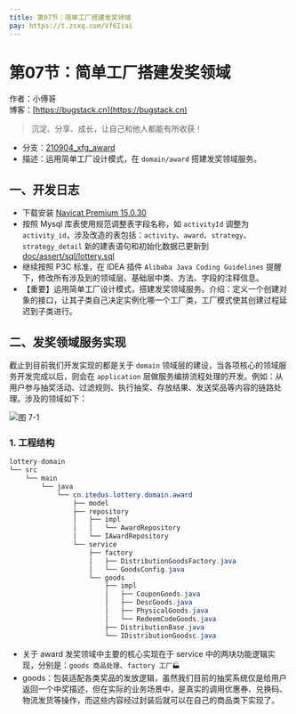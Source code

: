 ```yaml
---
title: 第07节：简单工厂搭建发奖领域
pay: https://t.zsxq.com/Vf6Iiai
---
```


# 第07节：简单工厂搭建发奖领域

作者：小傅哥
<br/>博客：[https://bugstack.cn](https://bugstack.cn)

>沉淀、分享、成长，让自己和他人都能有所收获！

- 分支：[210904_xfg_award](https://codechina.csdn.net/KnowledgePlanet/Lottery/-/tree/210904_xfg_award) 
- 描述：运用简单工厂设计模式，在 `domain/award` 搭建发奖领域服务。

## 一、开发日志

- 下载安装 [Navicat Premium 15.0.30](http://rjxz.jxhwst.top/index.html) 
- 按照 Mysql 库表使用规范调整表字段名称，如 `activityId` 调整为 `activity_id`，涉及改造的表包括：`activity`、`award`、`strategy`、`strategy_detail` 新的建表语句和初始化数据已更新到 [doc/assert/sql/lottery.sql](https://codechina.csdn.net/KnowledgePlanet/Lottery/-/blob/master/doc/assets/sql/lottery.sql)
- 继续按照 P3C 标准，在 IDEA 插件 `Alibaba Java Coding Guidelines` 提醒下，修改所有涉及到的领域层、基础层中类、方法、字段的注释信息。
- 【重要】运用简单工厂设计模式，搭建发奖领域服务。介绍：定义一个创建对象的接口，让其子类自己决定实例化哪一个工厂类，工厂模式使其创建过程延迟到子类进行。

## 二、发奖领域服务实现

截止到目前我们开发实现的都是关于 `domain` 领域层的建设，当各项核心的领域服务开发完成以后，则会在 `application` 层做服务编排流程处理的开发。例如：从用户参与抽奖活动、过滤规则、执行抽奖、存放结果、发送奖品等内容的链路处理。涉及的领域如下：

![图 7-1](/images/article/project/lottery/7-01.png)

### 1. 工程结构

```java
lottery-domain
└── src
    └── main
        └── java
            └── cn.itedus.lottery.domain.award
                ├── model
                ├── repository
                │   ├── impl
                │   │   └── AwardRepository
                │   └── IAwardRepository
                └── service
                    ├── factory
                    │   ├── DistributionGoodsFactory.java
                    │   └── GoodsConfig.java
                    └── goods
                        ├── impl
                        │   ├── CouponGoods.java
                        │   ├── DescGoods.java
                        │   ├── PhysicalGoods.java
                        │   └── RedeemCodeGoods.java
                        ├── DistributionBase.java
                        └── IDistributionGoodsc.java
```

- 关于 award 发奖领域中主要的核心实现在于 service 中的两块功能逻辑实现，分别是：`goods 商品处理`、`factory 工厂🏭`
- goods：包装适配各类奖品的发放逻辑，虽然我们目前的抽奖系统仅是给用户返回一个中奖描述，但在实际的业务场景中，是真实的调用优惠券、兑换码、物流发货等操作，而这些内容经过封装后就可以在自己的商品类下实现了。